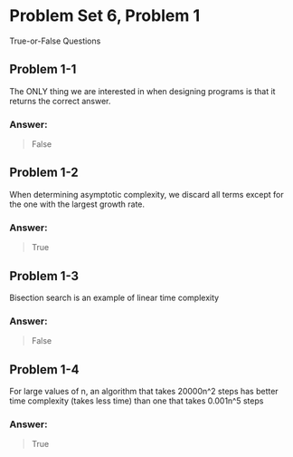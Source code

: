 # Problem Set 6, Problem 1
True-or-False Questions

## Problem 1-1
The ONLY thing we are interested in when designing programs is that it returns the correct answer.

### Answer: 
> False

## Problem 1-2
When determining asymptotic complexity, we discard all terms except for the one with the largest growth rate.

### Answer: 
> True

## Problem 1-3
Bisection search is an example of linear time complexity

### Answer: 
> False

## Problem 1-4
For large values of n, an algorithm that takes 20000n^2 steps has better time complexity (takes less time) than one that takes 0.001n^5 steps

### Answer: 
> True